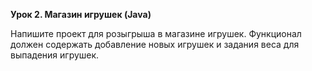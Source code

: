 **Урок 2. Магазин игрушек (Java)**

Напишите проект для розыгрыша в магазине игрушек. 
Функционал должен содержать добавление новых игрушек и задания веса для выпадения игрушек.